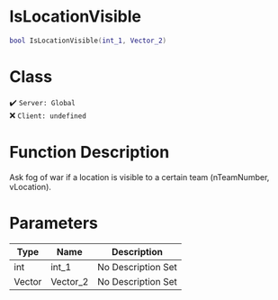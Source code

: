 # IsLocationVisible
```lua
bool IsLocationVisible(int_1, Vector_2)
```
# Class
✔️ `Server: Global`  
❌ `Client: undefined`  

# Function Description
Ask fog of war if a location is visible to a certain team (nTeamNumber, vLocation).
# Parameters
Type|Name|Description
--|--|--
int|int_1|No Description Set
Vector|Vector_2|No Description Set
